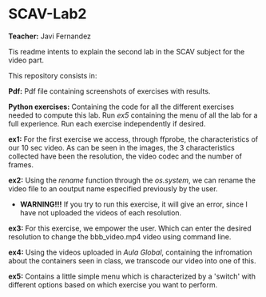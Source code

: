 # SCAV-Lab2

**Teacher:** Javi Fernandez

Tis readme intents to explain the second lab in the SCAV subject for the video part.

This repository consists in:

**Pdf:** Pdf file containing screenshots of exercises with results.

**Python exercises:** Containing the code for all the different exercises needed to compute this lab. Run *ex5* containing the menu of all the lab for a full experience. Run each exercise independently if desired.

**ex1:** For the first exercise we access, through ffprobe, the characteristics of our 10 sec video. As can be seen in the images, the 3 characteristics collected have been the resolution, the video codec and the number of frames.

**ex2:** Using the *rename* function through the *os.system*, we can rename the video file to an ooutput name especified previously by the user. 

-   **WARNING!!!** If you try to run this exercise, it will give an error, since I have not uploaded the        videos of each resolution.

**ex3:** For this exercise, we empower the user. Which can enter the desired resolution to change the bbb_video.mp4 video using command line.

**ex4:** Using the videos uploaded in *Aula Global*, containing the infromation about the containers seen in class, we transcode our video into one of this.

**ex5:** Contains a little simple menu which is characterized by a 'switch' with different options based on which exercise you want to perform.
